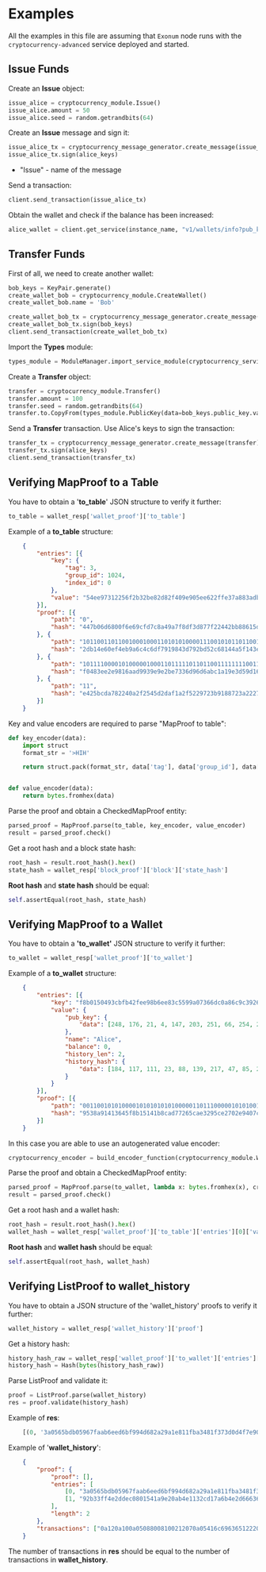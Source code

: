 # Examples

All the examples in this file are assuming that `Exonum` node runs with the
`cryptocurrency-advanced` service deployed and started.

## Issue Funds

Create an **Issue** object:

```python
issue_alice = cryptocurrency_module.Issue()  
issue_alice.amount = 50  
issue_alice.seed = random.getrandbits(64)
```

Create an **Issue** message and sign it:

```python
issue_alice_tx = cryptocurrency_message_generator.create_message(issue_alice)
issue_alice_tx.sign(alice_keys)
 ```

- "Issue" - name of the message

Send a transaction:

```python
client.send_transaction(issue_alice_tx)
```

Obtain the wallet and check if the balance has been increased:

```python
alice_wallet = client.get_service(instance_name, "v1/wallets/info?pub_key=" + alice_keys.public_key.hex()).json()
```

## Transfer Funds

First of all, we need to create another wallet:

```python
bob_keys = KeyPair.generate() 
create_wallet_bob = cryptocurrency_module.CreateWallet()  
create_wallet_bob.name = 'Bob'

create_wallet_bob_tx = cryptocurrency_message_generator.create_message(create_wallet_bob)  
create_wallet_bob_tx.sign(bob_keys)  
client.send_transaction(create_wallet_bob_tx)
```

Import the **Types** module:

```python
types_module = ModuleManager.import_service_module(cryptocurrency_service_name, 'types')
```

Create a **Transfer** object:

```python
transfer = cryptocurrency_module.Transfer()  
transfer.amount = 100  
transfer.seed = random.getrandbits(64)  
transfer.to.CopyFrom(types_module.PublicKey(data=bob_keys.public_key.value))
```

Send a **Transfer** transaction. Use Alice's keys to sign the transaction:

```python
transfer_tx = cryptocurrency_message_generator.create_message(transfer)  
transfer_tx.sign(alice_keys)  
client.send_transaction(transfer_tx)
```

## Verifying MapProof to a Table

You have to obtain a '**to_table**' JSON structure to verify it further:

```python
to_table = wallet_resp['wallet_proof']['to_table']
```

Example of a **to_table** structure:

```json
    {
        "entries": [{
            "key": {
                "tag": 3,
                "group_id": 1024,
                "index_id": 0
            },
            "value": "54ee97312256f2b32be82d82f409e905ee622ffe37a883adb85df1b17837a01b"
        }],
        "proof": [{
            "path": "0",
            "hash": "447b06d6800f6e69cfd7c8a49a7f8df3d877f22442bb88615d9d74989ff3f2d5"
        }, {
            "path": "1011001101100100010001101010100001110010101101100110111001001101010011011001110101110100000011100000001101010011110000110011001110101111001011001001111111101101011100101010110100011101000110011001100000110111000010100000100111000001000010110101000000001010",
            "hash": "2db14e60ef4eb9a6c4c6df7919843d792bd52c68144a5f143eb70694652864e2"
        }, {
            "path": "1011110000101000001000110111110110110011111111001111101001101111011010100101101100111000010111100110000110100011100100100011001010001111110000101010001101000010100011000011011101110100011100011101111011100001011101011000000010011001101100001000111000000010",
            "hash": "f0483ee2e9816aad9939e9e2be7336d96d6abc1a19e3d59d16a500d1ba9c416f"
        }, {
            "path": "11",
            "hash": "e425bcda782240a2f2545d2daf1a2f5229723b9188723a222748c32ea9e0dd08"
        }]
    }
```

Key and value encoders are required to parse "MapProof to table":

```python
def key_encoder(data):
    import struct
    format_str = '>HIH'

    return struct.pack(format_str, data['tag'], data['group_id'], data['index_id'])


def value_encoder(data):
    return bytes.fromhex(data)
```

Parse the proof and obtain a CheckedMapProof entity:

```python
parsed_proof = MapProof.parse(to_table, key_encoder, value_encoder)
result = parsed_proof.check()
```

Get a root hash and a block state hash:

```python
root_hash = result.root_hash().hex()
state_hash = wallet_resp['block_proof']['block']['state_hash']
```

**Root hash** and **state hash** should be equal:

```python
self.assertEqual(root_hash, state_hash)
```

## Verifying MapProof to a Wallet

You have to obtain a **'to_wallet'** JSON structure to verify it further:

```python
to_wallet = wallet_resp['wallet_proof']['to_wallet']
```

Example of a **to_wallet** structure:

```json
    {
        "entries": [{
            "key": "f8b0150493cbfb42fee98b6ee83c5599a07366dc0a86c9c392668414ad8264bc",
            "value": {
                "pub_key": {
                    "data": [248, 176, 21, 4, 147, 203, 251, 66, 254, 233, 139, 110, 232, 60, 85, 153, 160, 115, 102, 220, 10, 134, 201, 195, 146, 102, 132, 20, 173, 130, 100, 188]
                },
                "name": "Alice",
                "balance": 0,
                "history_len": 2,
                "history_hash": {
                    "data": [184, 117, 111, 23, 88, 139, 217, 47, 85, 201, 248, 182, 26, 171, 59, 208, 164, 13, 173, 67, 207, 17, 236, 207, 250, 97, 79, 189, 13, 211, 164, 244]
                }
            }
        }],
        "proof": [{
            "path": "0011001010100001010101010100000110111000001010100100010010110100110111010111101100011101000100101010011001110001000100011011101100110111001001101011101110001011000000000000000111001000000110110000011011011100111100111011100110110000011111011100001100100110",
            "hash": "9538a91413645f8b15141b8cad77265cae3295ce2702e9407c5cd0f1ccd6de62"
        }]
    }
```

In this case you are able to use an autogenerated value encoder:

```python
cryptocurrency_encoder = build_encoder_function(cryptocurrency_module.Wallet)
```

Parse the proof and obtain a CheckedMapProof entity:

```python
parsed_proof = MapProof.parse(to_wallet, lambda x: bytes.fromhex(x), cryptocurrency_encoder)
result = parsed_proof.check()
```

Get a root hash and a wallet hash:

```python
root_hash = result.root_hash().hex()
wallet_hash = wallet_resp['wallet_proof']['to_table']['entries'][0]['value']
```

**Root hash** and **wallet hash** should be equal:

```python
self.assertEqual(root_hash, wallet_hash)
```

## Verifying ListProof to wallet_history

You have to obtain a JSON structure of the 'wallet_history' proofs to verify it further:

```python
wallet_history = wallet_resp['wallet_history']['proof']
```

Get a history hash:

```python
history_hash_raw = wallet_resp['wallet_proof']['to_wallet']['entries'][0]['value']['history_hash']['data']
history_hash = Hash(bytes(history_hash_raw))
```

Parse ListProof and validate it:

```python
proof = ListProof.parse(wallet_history)
res = proof.validate(history_hash)
```

Example of **res**:

```python
    [(0, '3a0565bdb05967faab6eed6bf994d682a29a1e811fba3481f373d0d4f7e90b22'), (1, '92b33ff4e2ddec0801541a9e20ab4e1132cd17a6b4e2d666368fa9bab0eb6542')]
```

Example of '**wallet_history**':

```json
    {
        "proof": {
            "proof": [],
            "entries": [
                [0, "3a0565bdb05967faab6eed6bf994d682a29a1e811fba3481f373d0d4f7e90b22"],
                [1, "92b33ff4e2ddec0801541a9e20ab4e1132cd17a6b4e2d666368fa9bab0eb6542"]
            ],
            "length": 2
        },
        "transactions": ["0a120a100a05088008100212070a05416c69636512220a20f8b0150493cbfb42fee98b6ee83c5599a07366dc0a86c9c392668414ad8264bc1a420a4031f65704d8e5d7ec40f41dfff7f36f7e0895163c69c462fc0ef1b66e043e308a772f0532fd4666722d5ed0712d83911dd49367b61642d089b0e8b806c5a0ef0e", "0a3a0a380a0308800812310a220a20be5cbc46803d37e3a728300541f1d8cd3b1cc4637776c7183b3e956fffe8c458106418a0fbf88cddf7f6b2880112220a20f8b0150493cbfb42fee98b6ee83c5599a07366dc0a86c9c392668414ad8264bc1a420a40a8d27095e75ad442300e16ca7caf78024a1bce7eabad8785fe2929afdf1b2b154947caa7424e9a95e954de5bf4fbbb165a1a24a637664dd94d289db43264ad0e"]
    }
```

The number of transactions in **res** should be equal to the number of transactions in **wallet_history**.

